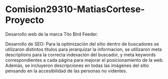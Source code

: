 # Comision29310-MatiasCortese-Proyecto
Desarrollo web de la marca Tito Bird Feeder.

Desarrollo de SEO:
Para la optimización del sitio dentro de buscadores se utilizaron distintos títulos para jerarquizar la informacion, se utilizaron meta descriptions para la correcta indexación del buscador, y meta keywords correspondientes a cada página para mejorar el posicionamiento de la web. Además, se incluyeron descripciones en todas las imágenes del sitio pensando en la accesibilidad de las personas no videntes.